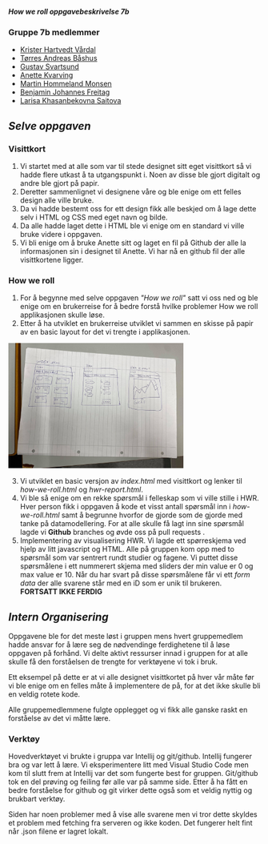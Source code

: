 **_How we roll oppgavebeskrivelse 7b_**

### **Gruppe 7b medlemmer**
* [Krister Hartvedt Vårdal](https://github.com/kristervv)
* [Tørres Andreas Båshus](https://github.com/Thyrgils)
* [Gustav Svartsund](https://github.com/gsvartsund)
* [Anette Kvarving](https://github.com/anettekva)
* [Martin Hommeland Monsen](https://github.com/Monsen01)
* [Benjamin Johannes Freitag](https://github.com/Benjamin00231)
* [Larisa Khasanbekovna Saitova](https://github.com/LarisaSK)

## _Selve oppgaven_

### **Visittkort**

1. Vi startet med at alle som var til stede designet sitt eget visittkort så vi hadde flere utkast å ta utgangspunkt i. Noen av disse ble gjort digitalt og andre ble gjort på papir.
2. Deretter sammenlignet vi designene våre og ble enige om ett felles design alle ville bruke.
3. Da vi hadde bestemt oss for ett design fikk alle beskjed om å lage dette selv i HTML og CSS med eget navn og bilde.
4. Da alle hadde laget dette i HTML ble vi enige om en standard vi ville bruke videre i oppgaven.
5. Vi bli enige om å bruke Anette sitt og laget en fil på Github der alle la informasjonen sin i designet til Anette. Vi har nå en github fil der alle visittkortene ligger.

### **How we roll**

1. For å begynne med selve oppgaven _"How we roll"_ satt vi oss ned og ble enige om en brukerreise for å bedre forstå hvilke problemer How we roll applikasjonen skulle løse.
2. Etter å ha utviklet en brukerreise utviklet vi sammen en skisse på papir av en basic layout for det vi trengte i applikasjonen.

<img src="https://github.com/Gruppe-7B/Gruppe-7B.github.io/blob/main/images/WireframeVr2.jpg" width=350px; height=250px;/>

3. Vi utviklet en basic versjon av _index.html_ med visittkort og lenker til _how-we-roll.html_ og _hwr-report.html_.
4. Vi ble så enige om en rekke spørsmål i felleskap som vi ville stille i HWR. Hver person fikk i oppgaven å kode et visst antall spørsmål inn i _how-we-roll.html_ samt å begrunne hvorfor de gjorde som de gjorde med tanke på datamodellering. For at alle skulle få lagt inn sine spørsmål lagde vi **Github** branches og øvde oss på pull requests .
5. Implementering av visualisering HWR. Vi lagde ett spørreskjema ved hjelp av litt javascript og HTML. Alle på gruppen kom opp med to spørsmål som var sentrert rundt studier og fagene. Vi puttet disse spørsmålene i ett nummerert skjema med sliders der min value er 0 og max value er 10. Når du har svart på disse spørsmålene får vi ett _form data_ der alle svarene står med en iD som er unik til brukeren. **FORTSATT IKKE FERDIG**

## _Intern Organisering_

Oppgavene ble for det meste løst i gruppen mens hvert gruppemedlem hadde ansvar for å lære seg de nødvendinge ferdighetene til å løse oppgaven på forhånd. Vi delte aktivt ressurser innad i gruppen for at alle skulle få den forståelsen de trengte for verktøyene vi tok i bruk.

Ett eksempel på dette er at vi alle designet visittkortet på hver vår måte før vi ble enige om en felles måte å implementere de på, for at det ikke skulle bli en veldig rotete kode.

Alle gruppemedlemmene fulgte opplegget og vi fikk alle ganske raskt en forståelse av det vi måtte lære.

### **Verktøy**

Hovedverktøyet vi brukte i gruppa var Intellij og git/github. Intellij fungerer bra og var lett å lære. Vi eksperimentere litt med Visual Studio Code men kom til slutt frem at Intellij var det som fungerte best for gruppen.
Git/github tok en del prøving og feiling før alle var på samme side. Etter å ha fått en bedre forståelse for github og git virker dette også som et veldig nyttig og brukbart verktøy.

Siden har noen problemer med å vise alle svarene men vi tror dette skyldes et problem med fetching fra serveren og ikke koden. Det fungerer helt fint når .json filene er lagret lokalt.


